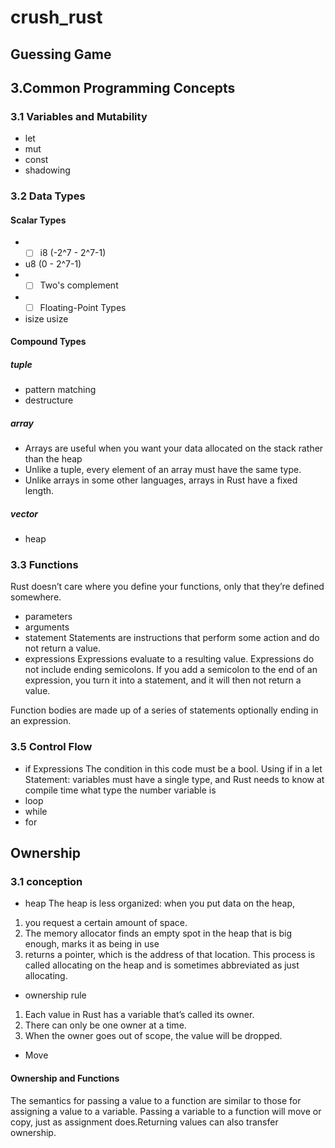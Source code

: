 # crush_rust

## Guessing Game

## 3.Common Programming Concepts
### 3.1 Variables and Mutability
- let
- mut
- const
- shadowing 

### 3.2 Data Types
#### Scalar Types
- - [ ] i8 (-2^7 - 2^7-1)
- u8 (0 - 2^7-1)
- - [ ] Two's complement
- - [ ] Floating-Point Types
- isize usize
#### Compound Types
##### tuple
- pattern matching 
- destructure
##### array
- Arrays are useful when you want your data allocated on the stack rather than the heap
- Unlike a tuple, every element of an array must have the same type. 
- Unlike arrays in some other languages, arrays in Rust have a fixed length.

##### vector
- heap

### 3.3 Functions

Rust doesn’t care where you define your functions, only that they’re defined somewhere.
- parameters
- arguments
- statement 
Statements are instructions that perform some action and do not return a value. 
- expressions 
Expressions evaluate to a resulting value.
Expressions do not include ending semicolons. If you add a semicolon to the end of an expression, you turn it into a statement, and it will then not return a value. 

Function bodies are made up of a series of statements optionally ending in an expression. 

### 3.5 Control Flow

- if Expressions
The condition in this code must be a bool.
Using if in a let Statement: variables must have a single type, and Rust needs to know at compile time what type the number variable is
- loop
- while
- for

## Ownership

### 3.1 conception
- heap
The heap is less organized: when you put data on the heap, 
1. you request a certain amount of space. 
2. The memory allocator finds an empty spot in the heap that is big enough, marks it as being in use
3.  returns a pointer, which is the address of that location. This process is called allocating on the heap and is sometimes abbreviated as just allocating.

- ownership rule
1. Each value in Rust has a variable that’s called its owner.
2. There can only be one owner at a time.
3. When the owner goes out of scope, the value will be dropped.
- Move

#### Ownership and Functions

The semantics for passing a value to a function are similar to those for assigning a value to a variable. Passing a variable to a function will move or copy, just as assignment does.Returning values can also transfer ownership. 